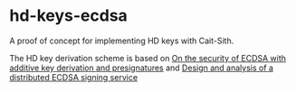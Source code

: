 # hd-keys-ecdsa
A proof of concept for implementing HD keys with Cait-Sith.

The HD key derivation scheme is based on [On the security of ECDSA with additive key derivation and
presignatures](https://eprint.iacr.org/2021/1330.pdf) and [Design and analysis of a distributed ECDSA signing service](https://eprint.iacr.org/2022/506.pdf)
